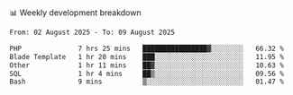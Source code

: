 📊 Weekly development breakdown
<!--START_SECTION:waka-->

```txt
From: 02 August 2025 - To: 09 August 2025

PHP              7 hrs 25 mins   ████████████████▓░░░░░░░░   66.32 %
Blade Template   1 hr 20 mins    ███░░░░░░░░░░░░░░░░░░░░░░   11.95 %
Other            1 hr 11 mins    ██▓░░░░░░░░░░░░░░░░░░░░░░   10.63 %
SQL              1 hr 4 mins     ██▒░░░░░░░░░░░░░░░░░░░░░░   09.56 %
Bash             9 mins          ▒░░░░░░░░░░░░░░░░░░░░░░░░   01.47 %
```

<!--END_SECTION:waka-->
